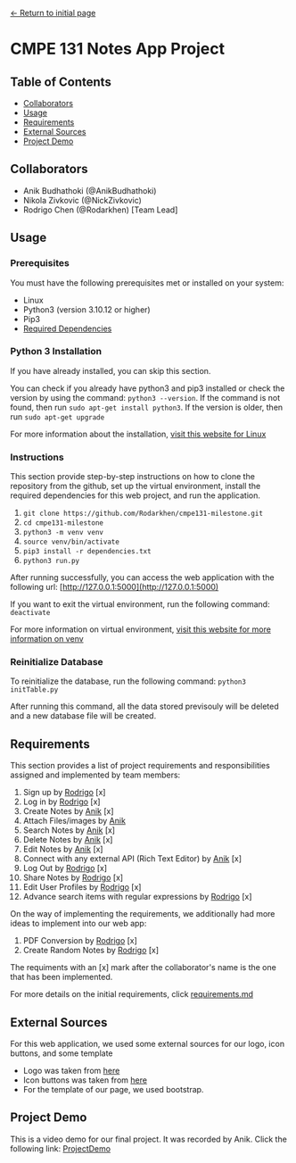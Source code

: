 [← Return to initial page](https://github.com/Rodarkhen/cmpe131-milestone)

# CMPE 131 Notes App Project

## Table of Contents
- [Collaborators](#Collaborators)
- [Usage](#usage)
- [Requirements](#Requirements)
- [External Sources](#external-sources)
- [Project Demo](#project-demo)
## Collaborators
- Anik Budhathoki (@AnikBudhathoki)
- Nikola Zivkovic (@NickZivkovic)
- Rodrigo Chen (@Rodarkhen) [Team Lead]

## Usage
### Prerequisites
You must have the following prerequisites met or installed on your system:
- Linux
- Python3 (version 3.10.12 or higher)
- Pip3
- [Required Dependencies](dependencies.txt)

### Python 3 Installation
If you have already installed, you can skip this section.

You can check if you already have python3 and pip3 installed or check the version by using the command: ``python3 --version``. If the command is not found, then run ``sudo apt-get install python3``. If the version is older, then run ``sudo apt-get upgrade``

For more information about the installation, [visit this website for Linux](https://wiki.python.org/moin/BeginnersGuide/Download#Linux)

### Instructions
This section provide step-by-step instructions on how to clone the repository from the github, set up the virtual environment, install the required dependencies for this web project, and run the application.
1. ``git clone https://github.com/Rodarkhen/cmpe131-milestone.git``
2. ``cd cmpe131-milestone``
3. ``python3 -m venv venv``
4. ``source venv/bin/activate``
5. ``pip3 install -r dependencies.txt``
6. ``python3 run.py``

After running successfully, you can access the web application with the following url: [http://127.0.0.1:5000](http://127.0.0.1:5000)

If you want to exit the virtual environment, run the following command:
``deactivate``

For more information on virtual environment, [visit this website for more information on venv](https://docs.python.org/3/library/venv.html)

### Reinitialize Database
To reinitialize the database, run the following command: ``python3 initTable.py``

After running this command, all the data stored previsouly will be deleted and a new database file will be created.

## Requirements
This section provides a list of project requirements and responsibilities assigned and implemented by team members:
1. Sign up by [Rodrigo](https://github.com/Rodarkhen) [x]
2. Log in by [Rodrigo](https://github.com/Rodarkhen) [x]
3. Create Notes by [Anik](https://github.com/AnikBudhathoki) [x]
4. Attach Files/images by [Anik](https://github.com/AnikBudhathoki)
5. Search Notes by [Anik](https://github.com/AnikBudhathoki) [x]
6. Delete Notes by [Anik](https://github.com/AnikBudhathoki) [x]
7. Edit Notes by [Anik](https://github.com/AnikBudhathoki) [x]
8. Connect with any external API (Rich Text Editor) by [Anik](https://github.com/AnikBudhathoki) [x]
9. Log Out by [Rodrigo](https://github.com/Rodarkhen) [x]
10. Share Notes by [Rodrigo](https://github.com/Rodarkhen) [x]
11. Edit User Profiles by [Rodrigo](https://github.com/Rodarkhen) [x]
12. Advance search items with regular expressions by [Rodrigo](https://github.com/Rodarkhen) [x]

On the way of implementing the requirements, we additionally had more ideas to implement into our web app:
1. PDF Conversion by [Rodrigo](https://github.com/Rodarkhen) [x]
2. Create Random Notes by [Rodrigo](https://github.com/Rodarkhen) [x]

The requiments with an [x] mark after the collaborator's name is the one that has been implemented.

For more details on the initial requirements, click [requirements.md](requirements.md)

## External Sources
For this web application, we used some external sources for our logo, icon buttons, and some template
- Logo was taken from [here](https://looka.com/logo-maker/?gad_source=1&gclid=Cj0KCQiA35urBhDCARIsAOU7QwlFNSJU7_sjtb73PVkvwwo8pUAG-jzpAQ6bVCv703u66hnrqNKCQa0aAn4PEALw_wcB)
- Icon buttons was taken from [here](https://www.flaticon.com/free-icons/delete)
- For the template of our page, we used bootstrap.

## Project Demo
This is a video demo for our final project. It was recorded by Anik. Click the following link: 
[ProjectDemo](https://drive.google.com/file/d/1e0WO8gpEv3SgJgVrr2CWbjYtWX3FcZ-K/view?usp=sharing)